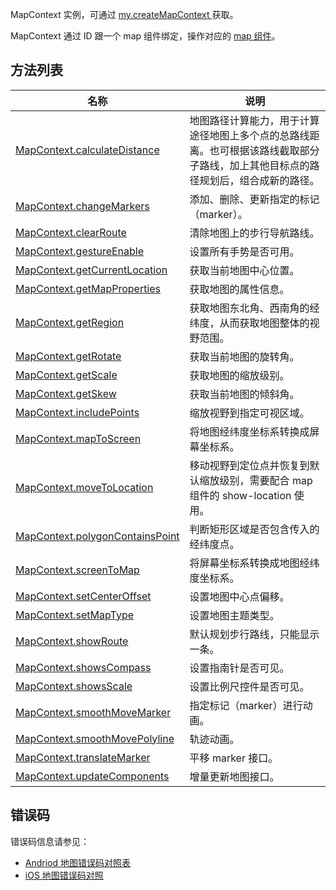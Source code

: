 MapContext 实例，可通过 [my.createMapContext ](https://opendocs.alipay.com/mini/api/ui-map)获取。

MapContext 通过 ID 跟一个 map 组件绑定，操作对应的 [map 组件](https://opendocs.alipay.com/mini/component/map)。

## 方法列表

| **名称** | **说明** |
| --- | --- |
| [MapContext.calculateDistance](https://opendocs.alipay.com/mini/00nfnc) | 地图路径计算能力，用于计算途径地图上多个点的总路线距离。也可根据该路线截取部分子路线，加上其他目标点的路径规划后，组合成新的路径。 |
| [MapContext.changeMarkers](https://opendocs.alipay.com/mini/00k9uj) | 添加、删除、更新指定的标记（marker）。 |
| [MapContext.clearRoute](https://opendocs.alipay.com/mini/api/qb6sf9) | 清除地图上的步行导航路线。 |
| [MapContext.gestureEnable](https://opendocs.alipay.com/mini/api/sgwf36) | 设置所有手势是否可用。 |
| [MapContext.getCurrentLocation](https://opendocs.alipay.com/mini/api/vc2gdt) | 获取当前地图中心位置。 |
| [MapContext.getMapProperties](https://opendocs.alipay.com/mini/00nfn7) | 获取地图的属性信息。 |
| [MapContext.getRegion](https://opendocs.alipay.com/mini/00nbqs) | 获取地图东北角、西南角的经纬度，从而获取地图整体的视野范围。 |
| [MapContext.getRotate](https://opendocs.alipay.com/mini/api/getrotate) | 获取当前地图的旋转角。 |
| [MapContext.getScale](https://opendocs.alipay.com/mini/api/getScale) | 获取地图的缩放级别。 |
| [MapContext.getSkew](https://opendocs.alipay.com/mini/api/getskew) | 获取当前地图的倾斜角。 |
| [MapContext.includePoints](https://opendocs.alipay.com/mini/api/includepoints) | 缩放视野到指定可视区域。 |
| [MapContext.mapToScreen](https://opendocs.alipay.com/mini/api/mapToScreen) | 将地图经纬度坐标系转换成屏幕坐标系。 |
| [MapContext.moveToLocation](https://opendocs.alipay.com/mini/api/ans8wt) | 移动视野到定位点并恢复到默认缩放级别，需要配合 map 组件的 show-location 使用。 |
| [MapContext.polygonContainsPoint](https://opendocs.alipay.com/mini/api/polygonContainsPoint) | 判断矩形区域是否包含传入的经纬度点。 |
| [MapContext.screenToMap](https://opendocs.alipay.com/mini/api/screenToMap) | 将屏幕坐标系转换成地图经纬度坐标系。 |
| [MapContext.setCenterOffset](https://opendocs.alipay.com/mini/api/setcenteroffset) | 设置地图中心点偏移。 |
| [MapContext.setMapType](https://opendocs.alipay.com/mini/api/setmaptype) | 设置地图主题类型。 |
| [MapContext.showRoute](https://opendocs.alipay.com/mini/api/uwffxx) | 默认规划步行路线，只能显示一条。 |
| [MapContext.showsCompass](https://opendocs.alipay.com/mini/api/rcsrn9) | 设置指南针是否可见。 |
| [MapContext.showsScale](https://opendocs.alipay.com/mini/api/gxk4r0) | 设置比例尺控件是否可见。 |
| [MapContext.smoothMoveMarker](https://opendocs.alipay.com/mini/00nedv) | 指定标记（marker）进行动画。 |
| [MapContext.smoothMovePolyline](https://opendocs.alipay.com/mini/00nd0e) | 轨迹动画。 |
| [MapContext.translateMarker](https://opendocs.alipay.com/mini/api/sg7chr) | 平移 marker 接口。 |
| [MapContext.updateComponents](https://opendocs.alipay.com/mini/api/bph944) | 增量更新地图接口。 |


## 错误码
错误码信息请参见：

- [Andriod 地图错误码对照表](https://lbs.amap.com/api/android-sdk/guide/map-tools/error-code)
- [iOS 地图错误码对照](https://lbs.amap.com/api/ios-sdk/guide/map-tool/errorcode/)



